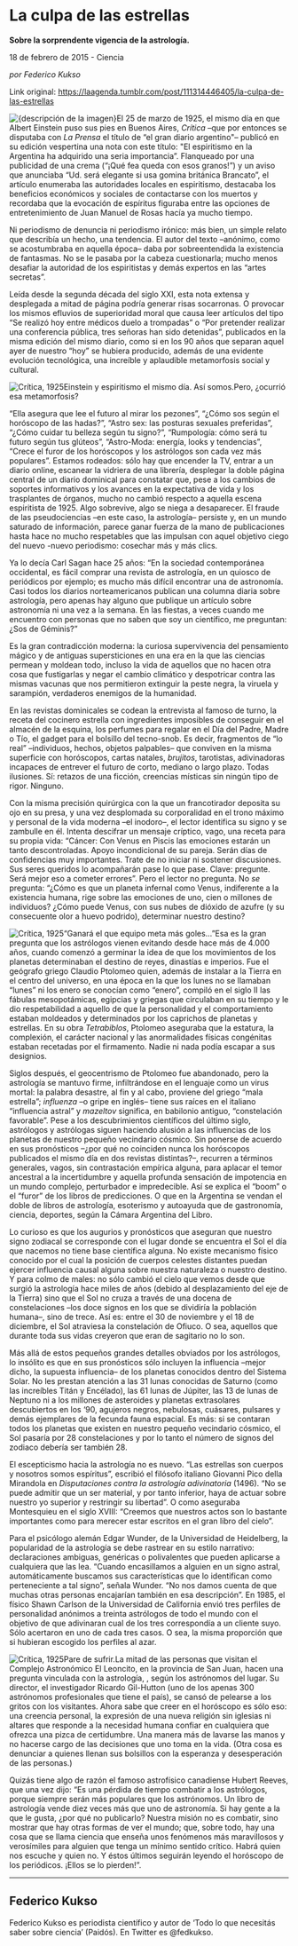# La culpa de las estrellas

**Sobre la sorprendente vigencia de la astrología.**

18 de febrero de 2015 - Ciencia

_por Federico Kukso_

Link original: https://laagenda.tumblr.com/post/111314446405/la-culpa-de-las-estrellas

![{descripción de la imagen}](https://64.media.tumblr.com/b05ed8e2ae2e7615269d39b9ec182a15/tumblr_inline_pjzrp5pwRJ1t6q87u_500.jpg)El 25 de marzo de 1925, el mismo día en que Albert Einstein puso sus pies en Buenos Aires, *Crítica* –que por entonces se disputaba con *La Prensa* el título de “el gran diario argentino"– publicó en su edición vespertina una nota con este título: "El espiritismo en la Argentina ha adquirido una seria importancia”. Flanqueado por una publicidad de una crema (“¡Qué fea queda con esos granos!”) y un aviso que anunciaba “Ud. será elegante si usa gomina británica Brancato”, el artículo enumeraba las autoridades locales en espiritismo, destacaba los beneficios económicos y sociales de contactarse con los muertos y recordaba que la evocación de espíritus figuraba entre las opciones de entretenimiento de Juan Manuel de Rosas hacía ya mucho tiempo.

Ni periodismo de denuncia ni periodismo irónico: más bien, un simple relato que describía un hecho, una tendencia. El autor del texto –anónimo, como se acostumbraba en aquella época– daba por sobreentendida la existencia de fantasmas. No se le pasaba por la cabeza cuestionarla; mucho menos desafiar la autoridad de los espiritistas y demás expertos en las “artes secretas”.

Leída desde la segunda década del siglo XXI, esta nota extensa y desplegada a mitad de página podría generar risas socarronas. O provocar los mismos efluvios de superioridad moral que causa leer artículos del tipo “Se realizó hoy entre médicos duelo a trompadas” o “Por pretender realizar una conferencia pública, tres señoras han sido detenidas”, publicados en la misma edición del mismo diario, como si en los 90 años que separan aquel ayer de nuestro “hoy” se hubiera producido, además de una evidente evolución tecnológica, una increíble y aplaudible metamorfosis social y cultural. 

![Crítica, 1925](https://64.media.tumblr.com/b05ed8e2ae2e7615269d39b9ec182a15/tumblr_inline_pjzrp5pwRJ1t6q87u_250.jpg)Einstein y espiritismo el mismo día. Así somos.Pero, ¿ocurrió esa metamorfosis?

“Ella asegura que lee el futuro al mirar los pezones”, “¿Cómo sos según el horóscopo de las hadas?”, “Astro sex: las posturas sexuales preferidas”, “¿Cómo cuidar tu belleza según tu signo?”, “Rumpología: cómo será tu futuro según tus glúteos”, “Astro-Moda: energía, looks y tendencias”, “Crece el furor de los horóscopos y los astrólogos son cada vez más populares”. Estamos rodeados: sólo hay que encender la TV, entrar a un diario online, escanear la vidriera de una librería, desplegar la doble página central de un diario dominical para constatar que, pese a los cambios de soportes informativos y los avances en la expectativa de vida y los trasplantes de órganos, mucho no cambió respecto a aquella escena espiritista de 1925. Algo sobrevive, algo se niega a desaparecer. El fraude de las pseudociencias –en este caso,  la astrología– persiste y, en un mundo saturado de información, parece ganar fuerza de la mano de publicaciones hasta hace no mucho respetables que las impulsan con aquel objetivo ciego del nuevo -nuevo periodismo: cosechar más y más clics.

Ya lo decía Carl Sagan hace 25 años: “En la sociedad contemporánea occidental, es fácil comprar una revista de astrología, en un quiosco de periódicos por ejemplo; es mucho más difícil encontrar una de astronomía. Casi todos los diarios norteamericanos publican una columna diaria sobre astrología, pero apenas hay alguno que publique un artículo sobre astronomía ni una vez a la semana. En las fiestas, a veces cuando me encuentro con personas que no saben que soy un científico, me preguntan: ¿Sos de Géminis?”

Es la gran contradicción moderna: la curiosa supervivencia del pensamiento mágico y de antiguas supersticiones en una era en la que las ciencias permean y moldean todo, incluso la vida de aquellos que no hacen otra cosa que fustigarlas y negar el cambio climático y despotricar contra las mismas vacunas que nos permitieron extinguir la peste negra, la viruela y sarampión, verdaderos enemigos de la humanidad. 

En las revistas dominicales se codean la entrevista al famoso de turno, la receta del cocinero estrella con ingredientes imposibles de conseguir en el almacén de la esquina, los perfumes para regalar en el Día del Padre, Madre o Tío, el gadget para el bolsillo del tecno-snob. Es decir, fragmentos de “lo real” –individuos, hechos, objetos palpables– que conviven en la misma superficie con horóscopos, cartas natales, *brujitos*, tarotistas, adivinadoras incapaces de entrever el futuro de corto, mediano o largo plazo. Todas ilusiones. Sí: retazos de una ficción, creencias místicas sin ningún tipo de rigor. Ninguno. 

Con la misma precisión quirúrgica con la que un francotirador deposita su ojo en su presa, y una vez desplomada su corporalidad en el trono máximo y personal de la vida moderna –el inodoro–, el lector identifica su signo y se zambulle en él. Intenta descifrar un mensaje críptico, vago, una receta para su propia vida: “Cáncer: Con Venus en Piscis las emociones estarán un tanto descontroladas. Apoyo incondicional de su pareja. Serán días de confidencias muy importantes. Trate de no iniciar ni sostener discusiones. Sus seres queridos lo acompañarán pase lo que pase. Clave: pregunte. Será mejor eso a cometer errores”. Pero el lector no pregunta. No *se* pregunta: “¿Cómo es que un planeta infernal como Venus, indiferente a la existencia humana, rige sobre las emociones de uno, cien o millones de individuos? ¿Cómo puede Venus, con sus nubes de dióxido de azufre (y su consecuente olor a huevo podrido), determinar nuestro destino?

![Crítica, 1925](https://64.media.tumblr.com/f66a83cfa292701235f389ab4d59d0c7/tumblr_inline_pjzrp5IyD71t6q87u_250.jpg)“Ganará el que equipo meta más goles…”Esa es la gran pregunta que los astrólogos vienen evitando desde hace más de 4.000 años, cuando comenzó a germinar la idea de que los movimientos de los planetas determinaban el destino de reyes, dinastías e imperios. Fue el geógrafo griego Claudio Ptolomeo quien, además de instalar a la Tierra en el centro del universo, en una época en la que los lunes no se llamaban “lunes” ni los enero se conocían como “enero”, compiló en el siglo II las fábulas mesopotámicas, egipcias y griegas que circulaban en su tiempo y le dio respetabilidad a aquello de que la personalidad y el comportamiento estaban moldeados y determinados por los caprichos de planetas y estrellas. En su obra *Tetrabiblos*, Ptolomeo aseguraba que la estatura, la complexión, el carácter nacional y las anormalidades físicas congénitas estaban recetadas por el firmamento. Nadie ni nada podía escapar a sus designios.

Siglos después, el geocentrismo de Ptolomeo fue abandonado, pero la astrología se mantuvo firme, infiltrándose en el lenguaje como un virus mortal: la palabra desastre, al fin y al cabo, proviene del griego “mala estrella”; *influenza* –o gripe en inglés– tiene sus raíces en el italiano “influencia astral” y *mazeltov* significa, en babilonio antiguo, “constelación favorable”. Pese a los descubrimientos científicos del último siglo, astrólogos y astrólogas siguen haciendo alusión a las influencias de los planetas de nuestro pequeño vecindario cósmico. Sin ponerse de acuerdo en sus pronósticos –¿por qué no coinciden nunca los horóscopos publicados el mismo día en dos revistas distintas?–, recurren a términos generales, vagos, sin contrastación empírica alguna, para aplacar el temor ancestral a la incertidumbre y aquella profunda sensación de impotencia en un mundo complejo, perturbador e impredecible. Así se explica el “boom” o el “furor” de los libros de predicciones. O que en la Argentina se vendan el doble de libros de astrología, esoterismo y autoayuda que de gastronomía, ciencia, deportes, según la Cámara Argentina del Libro.

Lo curioso es que los augurios y pronósticos que aseguran que nuestro signo zodiacal se corresponde con el lugar donde se encuentra el Sol el día que nacemos no tiene base científica alguna. No existe mecanismo físico conocido por el cual la posición de cuerpos celestes distantes puedan ejercer influencia causal alguna sobre nuestra naturaleza o nuestro destino. Y para colmo de males: no sólo cambió el cielo que vemos desde que surgió la astrología hace miles de años (debido al desplazamiento del eje de la Tierra) sino que el Sol no cruza a través de una docena de constelaciones –los doce signos en los que se dividiría la población humana–, sino de trece. Así es: entre el 30 de noviembre y el 18 de diciembre, el Sol atraviesa la constelación de Ofiuco. O sea, aquellos que durante toda sus vidas creyeron que eran de sagitario no lo son. 

Más allá de estos pequeños grandes detalles obviados por los astrólogos, lo insólito es que en sus pronósticos sólo incluyen la influencia –mejor dicho, la supuesta influencia– de los planetas conocidos dentro del Sistema Solar. No les prestan atención a las 31 lunas conocidas de Saturno (como las increíbles Titán y Encélado), las 61 lunas de Júpiter, las 13 de lunas de Neptuno ni a los millones de asteroides y planetas extrasolares descubiertos en los ‘90, agujeros negros, nebulosas, cuásares, pulsares y demás ejemplares de la fecunda fauna espacial. Es más: si se contaran todos los planetas que existen en nuestro pequeño vecindario cósmico, el Sol pasaría por 28 constelaciones y por lo tanto el número de signos del zodiaco debería ser también 28.

El escepticismo hacia la astrología no es nuevo. “Las estrellas son cuerpos y nosotros somos espíritus”, escribió el filósofo italiano Giovanni Pico della Mirandola en *Disputaciones contra la astrología adivinatoria* (1496). “No se puede admitir que un ser material, y por tanto inferior, haya de actuar sobre nuestro yo superior y restringir su libertad”. O como aseguraba Montesquieu en el siglo XVIII: “Creemos que nuestros actos son lo bastante importantes como para merecer estar escritos en el gran libro del cielo”.

Para el psicólogo alemán Edgar Wunder, de la Universidad de Heidelberg, la popularidad de la astrología se debe rastrear en su estilo narrativo: declaraciones ambiguas, genéricas o polivalentes que pueden aplicarse a cualquiera que las lea. “Cuando encasillamos a alguien en un signo astral, automáticamente buscamos sus características que lo identifican como perteneciente a tal signo”, señala Wunder. “No nos damos cuenta de que muchas otras personas encajarían también en esa descripción”. En 1985, el físico Shawn Carlson de la Universidad de California envió tres perfiles de personalidad anónimos a treinta astrólogos de todo el mundo con el objetivo de que adivinaran cual de los tres correspondía a un cliente suyo. Sólo acertaron en uno de cada tres casos. O sea, la misma proporción que si hubieran escogido los perfiles al azar. 

![Crítica, 1925](https://64.media.tumblr.com/0d3a020d867a5a98b62c19b2bb994eea/tumblr_inline_pjzrp6sTYR1t6q87u_250.jpg)Pare de sufrir.La mitad de las personas que visitan el Complejo Astronómico El Leoncito, en la provincia de San Juan, hacen una pregunta vinculada con la astrología, , según los astrónomos del lugar. Su director, el investigador Ricardo Gil-Hutton (uno de los apenas 300 astrónomos profesionales que tiene el país), se cansó de pelearse a los gritos con los visitantes. Ahora sabe que creer en el horóscopo es sólo eso: una creencia personal, la expresión de una nueva religión sin iglesias ni altares que responde a la necesidad humana confiar en cualquiera que ofrezca una pizca de certidumbre. Una manera más de lavarse las manos y no hacerse cargo de las decisiones que uno toma en la vida. (Otra cosa es denunciar a quienes llenan sus bolsillos con la esperanza y desesperación de las personas.)

Quizás tiene algo de razón el famoso astrofísico canadiense Hubert Reeves, que una vez dijo: “Es una pérdida de tiempo combatir a los astrólogos, porque siempre serán más populares que los astrónomos. Un libro de astrología vende diez veces más que uno de astronomía. Si hay gente a la que le gusta, ¿por qué no publicarlo? Nuestra misión no es combatir, sino mostrar que hay otras formas de ver el mundo; que, sobre todo, hay una cosa que se llama ciencia que enseña unos fenómenos más maravillosos y verosímiles para alguien que tenga un mínimo sentido crítico. Habrá quien nos escuche y quien no. Y éstos últimos seguirán leyendo el horóscopo de los periódicos. ¡Ellos se lo pierden!”.



---

Federico Kukso
--------------

Federico Kukso es periodista científico y autor de ‘Todo lo que necesitás saber sobre ciencia’ (Paidós). En Twitter es @fedkukso.

